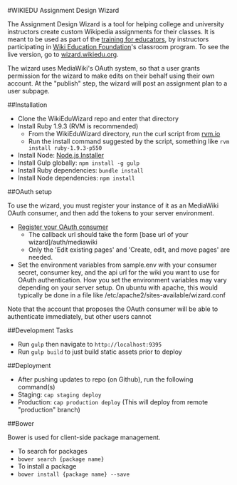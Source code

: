 #WIKIEDU Assignment Design Wizard

The Assignment Design Wizard is a tool for helping college and university instructors create custom Wikipedia assignments for their classes. It is meant to be used as part of the [training for educators](https://en.wikipedia.org/wiki/Wikipedia:Training/For_educators), by instructors participating in [Wiki Education Foundation](http://wikiedu.org)'s classroom program. To see the live version, go to [wizard.wikiedu.org](http://wizard.wikiedu.org).

The wizard uses MediaWiki's OAuth system, so that a user grants permission for the wizard to make edits on their behalf using their own account. At the "publish" step, the wizard will post an assignment plan to a user subpage.

##Installation
- Clone the WikiEduWizard repo and enter that directory
- Install Ruby 1.9.3 (RVM is recommended)
    - From the WikiEduWizard directory, run the curl script from [rvm.io](https://rvm.io/)
    - Run the install command suggested by the script, something like `rvm install ruby-1.9.3-p550`
- Install Node: [Node.js Installer](http://nodejs.org/)
- Install Gulp globally: `npm install -g gulp`
- Install Ruby dependencies: `bundle install`
- Install Node dependencies: `npm install`

##OAuth setup

To use the wizard, you must register your instance of it as an MediaWiki OAuth consumer, and then add the tokens to your server environment.

- [Register your OAuth consumer](https://www.mediawiki.org/wiki/Special:OAuthConsumerRegistration/propose)
    - The callback url should take the form [base url of your wizard]/auth/mediawiki
    - Only the 'Edit existing pages' and 'Create, edit, and move pages' are needed.
- Set the environment variables from sample.env with your consumer secret, consumer key, and the api url for the wiki you want to use for OAuth authentication. How you set the environment variables may vary depending on your server setup. On ubuntu with apache, this would typically be done in a file like /etc/apache2/sites-available/wizard.conf

Note that the account that proposes the OAuth consumer will be able to authenticate immediately, but other users cannot 


##Development Tasks

- Run `gulp` then navigate to `http://localhost:9395`
- Run `gulp build` to just build static assets prior to deploy

##Deployment

- After pushing updates to repo (on Github), run the following command(s)
- Staging: `cap staging deploy`
- Production: `cap production deploy` (This will deploy from remote "production" branch)

##Bower

Bower is used for client-side package management.

- To search for packages
 - `bower search {package name}`
- To install a package
 - `bower install {package name} --save`
